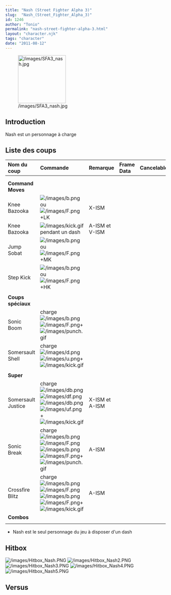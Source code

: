```yaml
---
title: "Nash (Street Fighter Alpha 3)"
slug:  "Nash_(Street_Fighter_Alpha_3)"
id: 1246
author: "Tonio"
permalink: "nash-street-fighter-alpha-3.html"
layout: "character.njk"
tags: "character"
date: "2011-08-12"
---
```


<figure>
<img src="/images/SFA3_nash.jpg" title="/images/SFA3_nash.jpg"
width="150" alt="/images/SFA3_nash.jpg" />
<figcaption aria-hidden="true">/images/SFA3_nash.jpg</figcaption>
</figure>

## Introduction

Nash est un personnage à charge

## Liste des coups

| Nom du coup        | Commande                                                                                                                                                                                         | Remarque       | Frame Data | Cancelable | Dommages |
|:-------------------|:-------------------------------------------------------------------------------------------------------------------------------------------------------------------------------------------------|:---------------|:-----------|:-----------|:---------|
|                    |                                                                                                                                                                                                  |                |            |            |          |
|                    |                                                                                                                                                                                                  |                |            |            |          |
| **Command Moves**  |                                                                                                                                                                                                  |                |            |            |          |
| Knee Bazooka       | ![](/images/b.png "/images/b.png")ou![](/images/F.png "/images/F.png")+LK                                                                                                                        | X-ISM          |            |            |          |
| Knee Bazooka       | ![](/images/kick.gif "/images/kick.gif") pendant un dash                                                                                                                                         | A-ISM et V-ISM |            |            |          |
| Jump Sobat         | ![](/images/b.png "/images/b.png")ou![](/images/F.png "/images/F.png")+MK                                                                                                                        |                |            |            |          |
| Step Kick          | ![](/images/b.png "/images/b.png")ou![](/images/F.png "/images/F.png")+HK                                                                                                                        |                |            |            |          |
|                    |                                                                                                                                                                                                  |                |            |            |          |
| **Coups spéciaux** |                                                                                                                                                                                                  |                |            |            |          |
| Sonic Boom         | charge![](/images/b.png "/images/b.png")![](/images/F.png "/images/F.png")+![](/images/punch.gif "/images/punch.gif")                                                                            |                |            |            |          |
| Somersault Shell   | charge![](/images/d.png "/images/d.png")![](/images/u.png "/images/u.png")+![](/images/kick.gif "/images/kick.gif")                                                                              |                |            |            |          |
|                    |                                                                                                                                                                                                  |                |            |            |          |
| **Super**          |                                                                                                                                                                                                  |                |            |            |          |
| Somersault Justice | charge![](/images/db.png "/images/db.png")![](/images/df.png "/images/df.png")![](/images/db.png "/images/db.png")![](/images/uf.png "/images/uf.png") +![](/images/kick.gif "/images/kick.gif") | X-ISM et A-ISM |            |            |          |
| Sonic Break        | charge![](/images/b.png "/images/b.png")![](/images/F.png "/images/F.png")![](/images/b.png "/images/b.png")![](/images/F.png "/images/F.png")+![](/images/punch.gif "/images/punch.gif")        | A-ISM          |            |            |          |
| Crossfire Blitz    | charge![](/images/b.png "/images/b.png")![](/images/F.png "/images/F.png")![](/images/b.png "/images/b.png")![](/images/F.png "/images/F.png")+![](/images/kick.gif "/images/kick.gif")          | A-ISM          |            |            |          |
| **Combos**         |                                                                                                                                                                                                  |                |            |            |          |
|                    |                                                                                                                                                                                                  |                |            |            |          |

- Nash est le seul personnage du jeu à disposer d'un dash

## Hitbox

![](/images/Hitbox_Nash.PNG "/images/Hitbox_Nash.PNG")
![](/images/Hitbox_Nash2.PNG "/images/Hitbox_Nash2.PNG")
![](/images/Hitbox_Nash3.PNG "/images/Hitbox_Nash3.PNG")
![](/images/Hitbox_Nash4.PNG "/images/Hitbox_Nash4.PNG")
![](/images/Hitbox_Nash5.PNG "/images/Hitbox_Nash5.PNG")

## Versus
